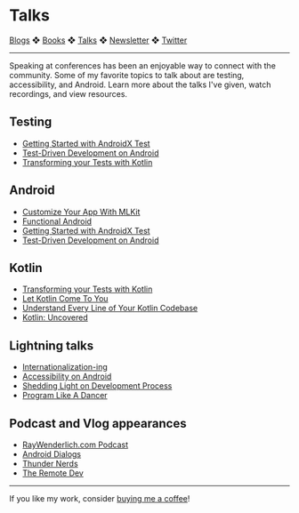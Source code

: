 # Talks

[Blogs](blogs.md) ❖ [Books](books.md) ❖ [Talks](talks.md) ❖ [Newsletter](https://tinyletter.com/vgonda) ❖ [Twitter](https://twitter.com/TTGonda)

---

Speaking at conferences has been an enjoyable way to connect with the community. Some of my favorite topics to talk about are testing, accessibility, and Android. Learn more about the talks I've given, watch recordings, and view resources.

## Testing
-   [Getting Started with AndroidX Test](talks/androidx_test.md)
-   [Test-Driven Development on Android](talks/tdd.md)
-   [Transforming your Tests with Kotlin](talks/transform_your_tests.md)

## Android
-   [Customize Your App With MLKit](talks/mlkit.md)
-   [Functional Android](talks/functional-android.md)
-   [Getting Started with AndroidX Test](talks/androidx_test.md)
-   [Test-Driven Development on Android](talks/tdd.md)

## Kotlin
-   [Transforming your Tests with Kotlin](talks/transform_your_tests.md)
-   [Let Kotlin Come To You](talks/let_kotlin_come_to_you.md)
-   [Understand Every Line of Your Kotlin Codebase](talks/understand-every-line.md)
-   [Kotlin: Uncovered](talks/kotlin-uncovered.md)

## Lightning talks
-   [Internationalization-ing](talks/i18n.md)
-   [Accessibility on Android](talks/a11y.md)
-   [Shedding Light on Development Process](talks/shedding-light.md)
-   [Program Like A Dancer](talks/dancer.md)

## Podcast and Vlog appearances

-   [RayWenderlich.com Podcast](https://youtu.be/CMjxBGBDkt8)
-   [Android Dialogs](https://youtu.be/E_h-6N77qr8)
-   [Thunder Nerds](https://youtu.be/RqVH51WtxeI)
-   [The Remote Dev](https://soundcloud.com/the-remote-dev/episode-4-victoria-gonda-buffer)

---

If you like my work, consider [buying me a coffee](https://www.buymeacoffee.com/96JjLEW)!
